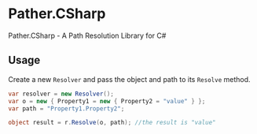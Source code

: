 # Pather.CSharp
Pather.CSharp - A Path Resolution Library for C#

## Usage
Create a new `Resolver` and pass the object and path to its `Resolve` method.

```C#
var resolver = new Resolver();
var o = new { Property1 = new { Property2 = "value" } };
var path = "Property1.Property2";

object result = r.Resolve(o, path); //the result is "value"
```